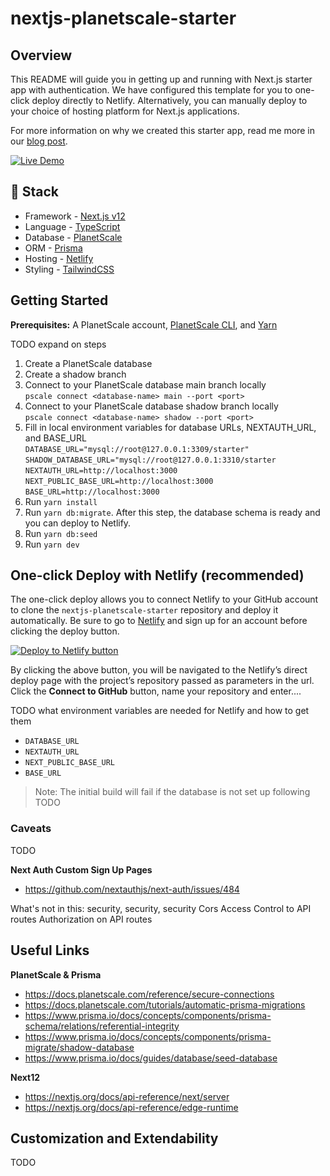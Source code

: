 # nextjs-planetscale-starter

## Overview

This README will guide you in getting up and running with Next.js starter app with authentication. We have configured this template for you to one-click deploy directly to Netlify. Alternatively, you can manually deploy to your choice of hosting platform for Next.js applications.

For more information on why we created this starter app, read me more in our [blog post]().

[![Live Demo](https://example.com/live-demo-button)](https://example.com)

## 🥞 Stack

- Framework - [Next.js v12](https://nextjs.org)
- Language - [TypeScript](https://www.typescriptlang.org/)
- Database - [PlanetScale](https://planetscale.com)
- ORM - [Prisma](https://prisma.io)
- Hosting - [Netlify](https://netlify.com)
- Styling - [TailwindCSS](https://tailwindcss.com)

## Getting Started

**Prerequisites:**
A PlanetScale account, [PlanetScale CLI](https://github.com/planetscale/cli#installation), and [Yarn](https://yarnpkg.com/getting-started/install)

TODO expand on steps

1. Create a PlanetScale database
2. Create a shadow branch
3. Connect to your PlanetScale database main branch locally \
   `pscale connect <database-name> main --port <port>`
4. Connect to your PlanetScale database shadow branch locally  \
   `pscale connect <database-name> shadow --port <port>`
5. Fill in local environment variables for database URLs, NEXTAUTH_URL, and BASE_URL \
   `DATABASE_URL="mysql://root@127.0.0.1:3309/starter"`
   `SHADOW_DATABASE_URL="mysql://root@127.0.0.1:3310/starter`
   `NEXTAUTH_URL=http://localhost:3000` \
   `NEXT_PUBLIC_BASE_URL=http://localhost:3000` \
   `BASE_URL=http://localhost:3000`
6. Run `yarn install`
7. Run `yarn db:migrate`. After this step, the database schema is ready and you can deploy to Netlify.
8. Run `yarn db:seed`
9. Run `yarn dev`

## One-click Deploy with Netlify (recommended)

The one-click deploy allows you to connect Netlify to your GitHub account to clone the `nextjs-planetscale-starter` repository and deploy it automatically. Be sure to go to [Netlify](https://app.netlify.com/signup) and sign up for an account before clicking the deploy button.

[![Deploy to Netlify button](https://www.netlify.com/img/deploy/button.svg)](https://app.netlify.com/start/deploy?repository=https://github.com/planetscale/nextjs-planetscale-starter)

By clicking the above button, you will be navigated to the Netlify’s direct deploy page with the project’s repository passed as parameters in the url. Click the **Connect to GitHub** button, name your repository and enter....

TODO what environment variables are needed for Netlify and how to get them
- `DATABASE_URL`
- `NEXTAUTH_URL`
- `NEXT_PUBLIC_BASE_URL`
- `BASE_URL`

> Note: The initial build will fail if the database is not set up following TODO

### Caveats

TODO

**Next Auth Custom Sign Up Pages**

- https://github.com/nextauthjs/next-auth/issues/484

What's not in this: security, security, security
Cors
Access Control to API routes
Authorization on API routes

## Useful Links

**PlanetScale & Prisma**

- https://docs.planetscale.com/reference/secure-connections
- https://docs.planetscale.com/tutorials/automatic-prisma-migrations
- https://www.prisma.io/docs/concepts/components/prisma-schema/relations/referential-integrity
- https://www.prisma.io/docs/concepts/components/prisma-migrate/shadow-database
- https://www.prisma.io/docs/guides/database/seed-database

**Next12**

- https://nextjs.org/docs/api-reference/next/server
- https://nextjs.org/docs/api-reference/edge-runtime

## Customization and Extendability

TODO
